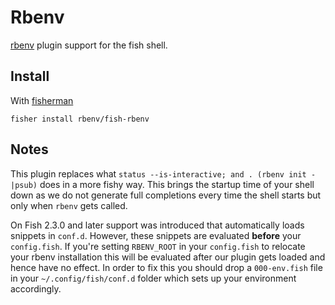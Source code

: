 # Rbenv

[rbenv] plugin support for the fish shell.

## Install

With [fisherman]

```
fisher install rbenv/fish-rbenv
```

## Notes

This plugin replaces what `status --is-interactive; and . (rbenv init -|psub)`
does in a more fishy way. This brings the startup time of your shell down
as we do not generate full completions every time the shell starts but only
when `rbenv` gets called.

On Fish 2.3.0 and later support was introduced that automatically loads
snippets in `conf.d`. However, these snippets are evaluated **before** your
`config.fish`. If you're setting `RBENV_ROOT` in your `config.fish` to
relocate your rbenv installation this will be evaluated after our plugin
gets loaded and hence have no effect. In order to fix this you should drop
a `000-env.fish` file in your `~/.config/fish/conf.d` folder which sets
up your environment accordingly.

[slack-link]: https://fisherman-wharf.herokuapp.com/
[slack-badge]: https://fisherman-wharf.herokuapp.com/badge.svg
[fisherman]: https://github.com/fisherman/fisherman
[rbenv]: https://github.com/rbenv/rbenv
